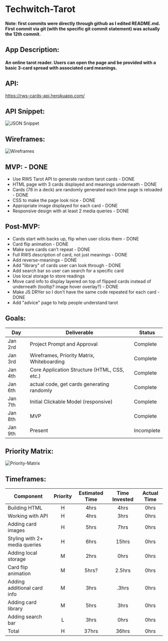 # Techwitch-Tarot

#### Note: first commits were directly through github as I edited README.md. First commit via git (with the specific git commit statement) was actually the 12th commit.

## App Description:
#### An online tarot reader. Users can open the page and be provided with a basic 3-card spread with associated card meanings.

## API: 
<https://rws-cards-api.herokuapp.com/>

## API Snippet:
![JSON Snippet](https://res.cloudinary.com/dxvcs5ehh/image/upload/v1577993116/JSON_Snippet_kcufzx.jpg)

## Wireframes:
![Wireframes](https://res.cloudinary.com/dxvcs5ehh/image/upload/v1577992837/Wireframes_kyqvdt.jpg)

## MVP: - DONE
- Use RWS Tarot API to generate random tarot cards - DONE
- HTML page with 3 cards displayed and meanings underneath - DONE
- Cards (78 in a deck) are randomly generated each time page is reloaded - DONE
- CSS to make the page look nice - DONE
- Appropriate image displayed for each card - DONE
- Responsive design with at least 2 media queries - DONE

## Post-MVP:
- Cards start with backs up, flip when user clicks them - DONE
- Card flip animation - DONE
- Make sure cards can't repeat - DONE
- Full RWS description of card, not just meanings - DONE
- Add reverse-meanings - DONE
- Add "library" of cards user can look through - DONE
- Add search bar so user can search for a specific card
- Use local storage to store readings
- Move card info to display layered on top of flipped cards instead of underneath (tooltip? image hover overlay?) - DONE
- Make JS DRYer so I don't have the same code repeated for each card - DONE
- Add "advice" page to help people understand tarot

## Goals:
|  Day | Deliverable | Status
|---|---| ---|
|Jan 2rd| Project Prompt and Approval | Complete
|Jan 3rd| Wireframes, Priority Matrix, Whiteboarding | Complete
|Jan 4th| Core Application Structure (HTML, CSS, etc.) | Complete
|Jan 6th| actual code, get cards generating randomly | Complete
|Jan 7th| Initial Clickable Model (responsive)  | Complete
|Jan 8th| MVP | Complete
|Jan 9th| Present | Incomplete

## Priority Matrix:
![Priority-Matrix](https://res.cloudinary.com/dxvcs5ehh/image/upload/v1577992837/Priority_Matrix_bud7qp.jpg)

## Timeframes:
| Component | Priority | Estimated Time | Time Invested | Actual Time |
| --- | :---: |  :---: | :---: | :---: |
| Building HTML | H | 4hrs | 4hrs | 0hrs |
| Working with API | H | 4hrs | 3hrs | 0hrs |
| Adding card images | H | 5hrs | 7hrs | 0hrs |
| Styling with 2+ media queries | H | 6hrs | 15hrs | 0hrs |
| Adding local storage | M | 2hrs | 0hrs | 0hrs |
| Card flip animation | M | 5hrs? | 2.5hrs | 0hrs |
| Adding additional card info | M | 3hrs | .3hrs | 0hrs |
| Adding card library | M | 5hrs | 3hrs | 0hrs |
| Adding search bar | L | 3hrs | 0hrs | 0hrs |
| Total | H | 37hrs| 36hrs | 0hrs |

